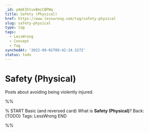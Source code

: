 ```yaml
---
_id: yAmE3StuxBmzCBPWq
title: Safety (Physical)
href: https://www.lesswrong.com/tag/safety-physical
slug: safety-physical
type: tag
tags:
  - LessWrong
  - Concept
  - Tag
synchedAt: '2022-09-01T09:42:24.327Z'
status: todo
---
```


# Safety (Physical)

Posts about avoiding being violently injured.


%%

% START
Basic (and reversed card)
What is **Safety (Physical)**?
Back: {TODO}
Tags: LessWrong
END
<!--ID: 1663156971114-->


%%
	
